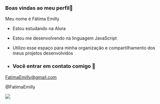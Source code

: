 ### Boas vindas ao meu perfil👋

Meu nome é Fátima Emilly 

- Estou estudando na Alura
- Estou me desenvolvendo na linguagem  JavaScript
- Utilizo esse espaço para minha organização e compartilhamento dos meus projetos desenvolvidos

- ### Você entrar em contato comigo 💙

 FatimaEmilly@gmail.com
 
 @FatimaEmilly

![](https://media1.tenor.com/m/k9xVCLHADKoAAAAC/quackity-nerd.gif)
